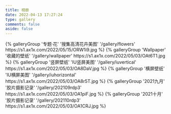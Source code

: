 ```yaml
---
title: 相册
date: 2022-04-13 17:27:24
type: gallery
comments: false
aside: false
---
```


<div class="gallery-group-main">
{% galleryGroup '专题·花' '搜集高清花卉美图' '/gallery/flowers' https://s1.ax1x.com/2022/05/15/ORW1i9.jpg %}
{% galleryGroup 'Wallpaper' '收藏的壁纸' '/gallery/wallpaper' https://s1.ax1x.com/2022/05/03/OAt6T1.jpg %}
{% galleryGroup '竖屏壁纸' 'IU竖屏美图' '/gallery/iuvertical' https://s1.ax1x.com/2022/05/03/OA8DaV.jpg %}
{% galleryGroup '横屏壁纸' 'IU横屏美图' '/gallery/iuhorizontal' https://s1.ax1x.com/2022/05/03/OA8r5T.jpg %}
{% galleryGroup '2021九月' '胶片摄影记录' '/gallery/202109rdp3' https://s1.ax1x.com/2022/05/03/OA1piF.jpg %}
{% galleryGroup '2021十月' '胶片摄影记录' '/gallery/202110rdp3' https://s1.ax1x.com/2022/05/03/OA1CRJ.jpg %}
</div>
